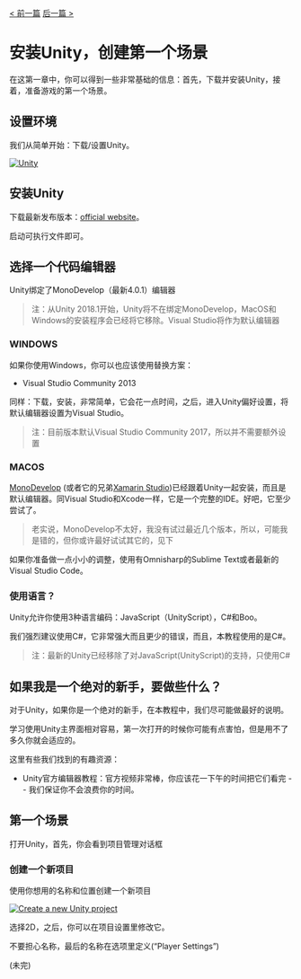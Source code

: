 [< 前一篇](https://github.com/yuiitsu/Article/blob/master/Unity-Tutorials/2d-game-unity/Overview.md) [后一篇 >]()

# 安装Unity，创建第一个场景

在这第一章中，你可以得到一些非常基础的信息：首先，下载并安装Unity，接着，准备游戏的第一个场景。

## 设置环境

我们从简单开始：下载/设置Unity。

[![Unity](https://pixelnest.io/tutorials/2d-game-unity/install-and-scene/-img/unity.png)](https://pixelnest.io/tutorials/2d-game-unity/install-and-scene/-img/unity.png)

## 安装Unity

下载最新发布版本：[official website](http://unity3d.com/get-unity/download?ref=personal)。

启动可执行文件即可。

## 选择一个代码编辑器

Unity绑定了MonoDevelop（最新4.0.1）编辑器

> 注：从Unity 2018.1开始，Unity将不在绑定MonoDevelop，MacOS和Windows的安装程序会已经将它移除。Visual Studio将作为默认编辑器

### WINDOWS

如果你使用Windows，你可以也应该使用替换方案：

- Visual Studio Community 2013

同样：下载，安装，非常简单，它会花一点时间，之后，进入Unity偏好设置，将默认编辑器设置为Visual Studio。

> 注：目前版本默认Visual Studio Community 2017，所以并不需要额外设置

### MACOS

[MonoDevelop](http://monodevelop.com/) (或者它的兄弟[Xamarin Studio](http://xamarin.com/studio))已经跟着Unity一起安装，而且是默认编辑器。同Visual Studio和Xcode一样，它是一个完整的IDE。好吧，它至少尝试了。

> 老实说，MonoDevelop不太好，我没有试过最近几个版本，所以，可能我是错的，但你或许最好试试其它的，见下

如果你准备做一点小小的调整，使用有Omnisharp的Sublime Text或者最新的Visual Studio Code。

### 使用语言？

Unity允许你使用3种语言编码：JavaScript（UnityScript），C#和Boo。

我们强烈建议使用C#，它非常强大而且更少的错误，而且，本教程使用的是C#。

> 注：最新的Unity已经移除了对JavaScript(UnityScript)的支持，只使用C#

## 如果我是一个绝对的新手，要做些什么？

对于Unity，如果你是一个绝对的新手，在本教程中，我们尽可能做最好的说明。

学习使用Unity主界面相对容易，第一次打开的时候你可能有点害怕，但是用不了多久你就会适应的。

这里有些我们找到的有趣资源：

- Unity官方编辑器教程：官方视频非常棒，你应该花一下午的时间把它们看完 -- 我们保证你不会浪费你的时间。

## 第一个场景

打开Unity，首先，你会看到项目管理对话框

### 创建一个新项目

使用你想用的名称和位置创建一个新项目

[![Create a new Unity project](https://pixelnest.io/tutorials/2d-game-unity/install-and-scene/-img/create_project.png)](https://pixelnest.io/tutorials/2d-game-unity/install-and-scene/-img/create_project.png)

选择2D，之后，你可以在项目设置里修改它。

不要担心名称，最后的名称在选项里定义(“Player Settings”)

(未完)